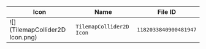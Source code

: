| Icon | Name | File ID |
| ---  | ---  | ---     |
| ![](TilemapCollider2D Icon.png) | `TilemapCollider2D Icon` | `1182033840900481947` |
